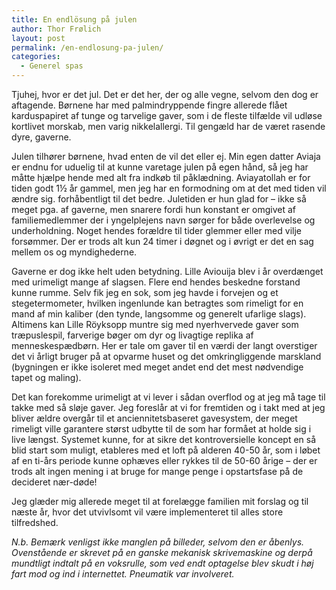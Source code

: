 ```yaml
---
title: En endlösung på julen
author: Thor Frølich
layout: post
permalink: /en-endlosung-pa-julen/
categories:
  - Generel spas
---
```

Tjuhej, hvor er det jul. Det er det her, der og alle vegne, selvom den dog er aftagende. Børnene har med palmindryppende fingre allerede flået karduspapiret af tunge og tarvelige gaver, som i de fleste tilfælde vil udløse kortlivet morskab, men varig nikkelallergi. Til gengæld har de været rasende dyre, gaverne.

<!--more-->

Julen tilhører børnene, hvad enten de vil det eller ej. Min egen datter Aviaja er endnu for uduelig til at kunne varetage julen på egen hånd, så jeg har måtte hjælpe hende med alt fra indkøb til påklædning. Aviayatollah er for tiden godt 1½ år gammel, men jeg har en formodning om at det med tiden vil ændre sig. forhåbentligt til det bedre. Juletiden er hun glad for – ikke så meget pga. af gaverne, men snarere fordi hun konstant er omgivet af familiemedlemmer der i yngelplejens navn sørger for både overlevelse og underholdning. Noget hendes forældre til tider glemmer eller med vilje forsømmer. Der er trods alt kun 24 timer i døgnet og i øvrigt er det en sag mellem os og myndighederne.

Gaverne er dog ikke helt uden betydning. Lille Aviouija blev i år overdænget med urimeligt mange af slagsen. Flere end hendes beskedne forstand kunne rumme. Selv fik jeg en sok, som jeg havde i forvejen og et stegetermometer, hvilken ingenlunde kan betragtes som rimeligt for en mand af min kaliber (den tynde, langsomme og generelt ufarlige slags). Altimens kan Lille Röyksopp muntre sig med nyerhvervede gaver som træpuslespil, farverige bøger om dyr og livagtige replika af menneskespædbørn. Her er tale om gaver til en værdi der langt overstiger det vi årligt bruger på at opvarme huset og det omkringliggende marskland (bygningen er ikke isoleret med meget andet end det mest nødvendige tapet og maling).

Det kan forekomme urimeligt at vi lever i sådan overflod og at jeg må tage til takke med så sløje gaver. Jeg foreslår at vi for fremtiden og i takt med at jeg bliver ældre overgår til et anciennitetsbaseret gavesystem, der meget rimeligt ville garantere størst udbytte til de som har formået at holde sig i live længst. Systemet kunne, for at sikre det kontroversielle koncept en så blid start som muligt, etableres med et loft på alderen 40-50 år, som i løbet af en ti-års periode kunne ophæves eller rykkes til de 50-60 årige – der er trods alt ingen mening i at bruge for mange penge i opstartsfase på de decideret nær-døde!

Jeg glæder mig allerede meget til at forelægge familien mit forslag og til næste år, hvor det utvivlsomt vil være implementeret til alles store tilfredshed.

*N.b. Bemærk venligst ikke manglen på billeder, selvom den er åbenlys. Ovenstående er skrevet på en ganske mekanisk skrivemaskine og derpå mundtligt indtalt på en voksrulle, som ved endt optagelse blev skudt i høj fart mod og ind i internettet. Pneumatik var involveret.*